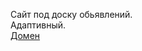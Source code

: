 Сайт под доску обьявлений.<br>
Адаптивный.<br>
<a href="https://mrblackdevil.github.io/Project-1-Noticeboard-website-2/">Домен</a>
